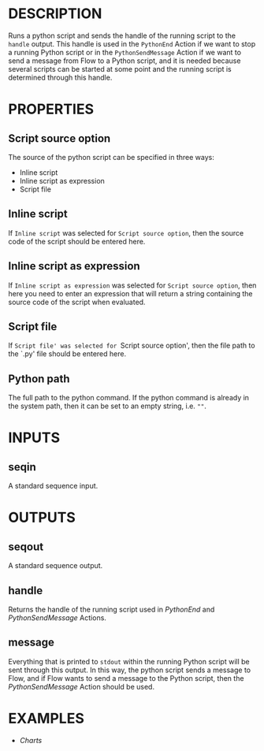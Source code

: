 # DESCRIPTION

Runs a python script and sends the handle of the running script to the `handle` output. This handle is used in the `PythonEnd` Action if we want to stop a running Python script or in the `PythonSendMessage` Action if we want to send a message from Flow to a Python script, and it is needed because several scripts can be started at some point and the running script is determined through this handle.

# PROPERTIES

## Script source option

The source of the python script can be specified in three ways:

-   Inline script
-   Inline script as expression
-   Script file

## Inline script

If `Inline script` was selected for `Script source option`, then the source code of the script should be entered here.

## Inline script as expression

If `Inline script as expression` was selected for `Script source option`, then here you need to enter an expression that will return a string containing the source code of the script when evaluated.

## Script file

If `Script file' was selected for `Script source option', then the file path to the `.py' file should be entered here.

## Python path

The full path to the python command. If the python command is already in the system path, then it can be set to an empty string, i.e. `""`.

# INPUTS

## seqin

A standard sequence input.

# OUTPUTS

## seqout

A standard sequence output.

## handle

Returns the handle of the running script used in _PythonEnd_ and _PythonSendMessage_ Actions.

## message

Everything that is printed to `stdout` within the running Python script will be sent through this output. In this way, the python script sends a message to Flow, and if Flow wants to send a message to the Python script, then the _PythonSendMessage_ Action should be used.

# EXAMPLES

- _Charts_
